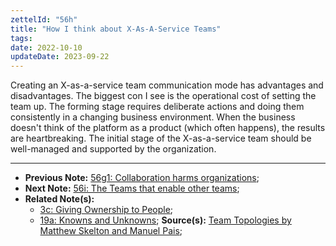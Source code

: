 ```yaml
---
zettelId: "56h"
title: "How I think about X-As-A-Service Teams"
tags:
date: 2022-10-10
updateDate: 2023-09-22
---
```


Creating an X-as-a-service team communication mode has advantages and disadvantages. The biggest con I see is the operational cost of setting the team up. The forming stage requires deliberate actions and doing them consistently in a changing business environment. When the business doesn't think of the platform as a product (which often happens), the results are heartbreaking. The initial stage of the X-as-a-service team should be well-managed and supported by the organization.

---

- **Previous Note:** [56g1: Collaboration harms organizations](/notes/56g1/);
- **Next Note:** [56i: The Teams that enable other teams](/notes/56i/);
- **Related Note(s):**
  - [3c: Giving Ownership to People](/notes/3c/);
  - [19a: Knowns and Unknowns](/notes/19a/);
**Source(s):** [Team Topologies by Matthew Skelton and Manuel Pais](/books/team-topologies-book-review-summary-and-notes/);

